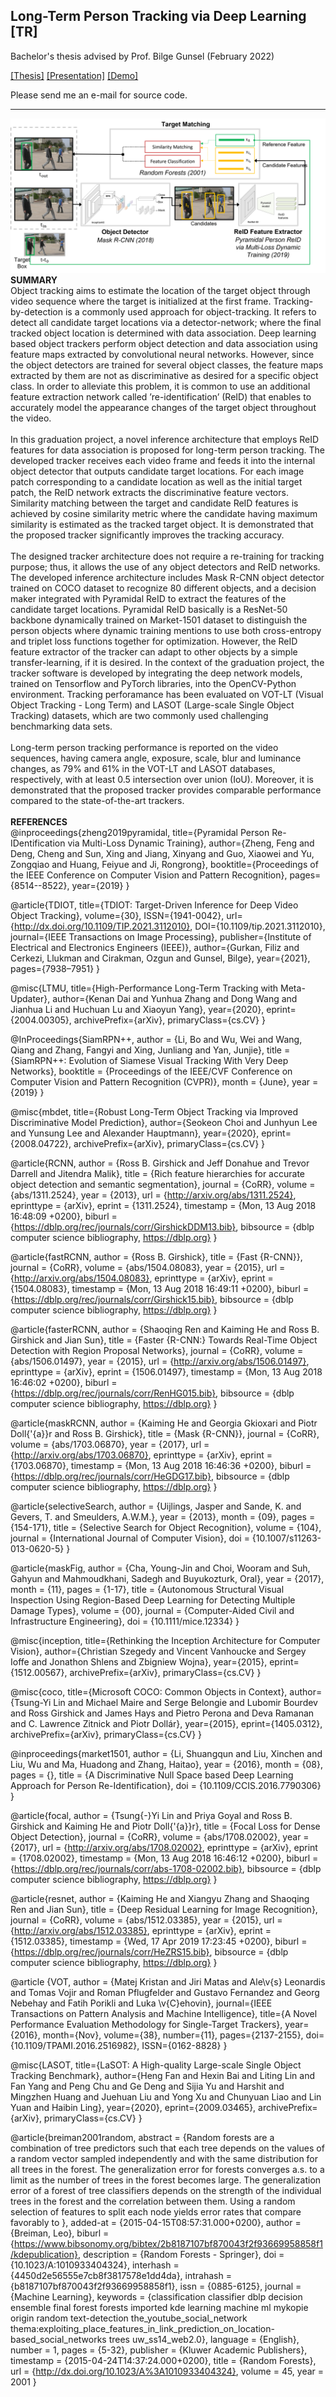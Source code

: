## Long-Term Person Tracking via Deep Learning [TR] 
Bachelor's thesis advised by Prof. Bilge Gunsel (February 2022)

[[Thesis]](https://001honi.github.io/static/long-term-person-tracking.pdf) [[Presentation]](https://docs.google.com/presentation/d/1EnadzqFzShOq8ujjTynSySzIdKORNUls/edit?usp=sharing&ouid=101177906929714420080&rtpof=true&sd=true) [[Demo]](https://youtu.be/a3qP-tEunqs)


Please send me an e-mail for source code.
<hr>
<img src="https://github.com/001honi/thesis-bachelor/blob/main/tracker.png" alt="proposed tracker">
<br>
<strong>SUMMARY</strong>
<br>
Object tracking aims to estimate the location of the target object through video
sequence where the target is initialized at the first frame. Tracking-by-detection is
a commonly used approach for object-tracking. It refers to detect all candidate target
locations via a detector-network; where the final tracked object location is determined
with data association. Deep learning based object trackers perform object detection
and data association using feature maps extracted by convolutional neural networks.
However, since the object detectors are trained for several object classes, the feature
maps extracted by them are not as discriminative as desired for a specific object
class. In order to alleviate this problem, it is common to use an additional feature
extraction network called ’re-identification’ (ReID) that enables to accurately model
the appearance changes of the target object throughout the video.
<br><br>
In this graduation project, a novel inference architecture that employs ReID features
for data association is proposed for long-term person tracking. The developed tracker
receives each video frame and feeds it into the internal object detector that outputs
candidate target locations. For each image patch corresponding to a candidate location
as well as the initial target patch, the ReID network extracts the discriminative feature
vectors. Similarity matching between the target and candidate ReID features is
achieved by cosine similarity metric where the candidate having maximum similarity
is estimated as the tracked target object. It is demonstrated that the proposed tracker
significantly improves the tracking accuracy.
<br><br>
The designed tracker architecture does not require a re-training for tracking purpose;
thus, it allows the use of any object detectors and ReID networks. The developed
inference architecture includes Mask R-CNN object detector trained on COCO dataset
to recognize 80 different objects, and a decision maker integrated with Pyramidal ReID
to extract the features of the candidate target locations. Pyramidal ReID basically is
a ResNet-50 backbone dynamically trained on Market-1501 dataset to distinguish the
person objects where dynamic training mentions to use both cross-entropy and triplet
loss functions together for optimization. However, the ReID feature extractor of the
tracker can adapt to other objects by a simple transfer-learning, if it is desired.
In the context of the graduation project, the tracker software is developed by
integrating the deep network models, trained on Tensorflow and PyTorch libraries,
into the OpenCV-Python environment. Tracking perforamance has been evaluated on
VOT-LT (Visual Object Tracking - Long Term) and LASOT (Large-scale Single Object
Tracking) datasets, which are two commonly used challenging benchmarking data sets.
<br><br>
Long-term person tracking performance is reported on the video sequences, having
camera angle, exposure, scale, blur and luminance changes, as 79% and 61% in the
VOT-LT and LASOT databases, respectively, with at least 0.5 intersection over union
(IoU). Moreover, it is demonstrated that the proposed tracker provides comparable
performance compared to the state-of-the-art trackers.
<br><br>
<strong>REFERENCES</strong>
<br>
@inproceedings{zheng2019pyramidal,
  title={Pyramidal Person Re-IDentification via Multi-Loss Dynamic Training},
  author={Zheng, Feng and Deng, Cheng and Sun, Xing and Jiang, Xinyang and Guo, Xiaowei and Yu, Zongqiao and Huang, Feiyue and Ji, Rongrong},
  booktitle={Proceedings of the IEEE Conference on Computer Vision and Pattern Recognition},
  pages={8514--8522},
  year={2019}
}

@article{TDIOT,
   title={TDIOT: Target-Driven Inference for Deep Video Object Tracking},
   volume={30},
   ISSN={1941-0042},
   url={http://dx.doi.org/10.1109/TIP.2021.3112010},
   DOI={10.1109/tip.2021.3112010},
   journal={IEEE Transactions on Image Processing},
   publisher={Institute of Electrical and Electronics Engineers (IEEE)},
   author={Gurkan, Filiz and Cerkezi, Llukman and Cirakman, Ozgun and Gunsel, Bilge},
   year={2021},
   pages={7938–7951}
}

@misc{LTMU,
      title={High-Performance Long-Term Tracking with Meta-Updater}, 
      author={Kenan Dai and Yunhua Zhang and Dong Wang and Jianhua Li and Huchuan Lu and Xiaoyun Yang},
      year={2020},
      eprint={2004.00305},
      archivePrefix={arXiv},
      primaryClass={cs.CV}
}

@InProceedings{SiamRPN++,
author = {Li, Bo and Wu, Wei and Wang, Qiang and Zhang, Fangyi and Xing, Junliang and Yan, Junjie},
title = {SiamRPN++: Evolution of Siamese Visual Tracking With Very Deep Networks},
booktitle = {Proceedings of the IEEE/CVF Conference on Computer Vision and Pattern Recognition (CVPR)},
month = {June},
year = {2019}
}

@misc{mbdet,
      title={Robust Long-Term Object Tracking via Improved Discriminative Model Prediction}, 
      author={Seokeon Choi and Junhyun Lee and Yunsung Lee and Alexander Hauptmann},
      year={2020},
      eprint={2008.04722},
      archivePrefix={arXiv},
      primaryClass={cs.CV}
}

@article{RCNN,
  author    = {Ross B. Girshick and
               Jeff Donahue and
               Trevor Darrell and
               Jitendra Malik},
  title     = {Rich feature hierarchies for accurate object detection and semantic
               segmentation},
  journal   = {CoRR},
  volume    = {abs/1311.2524},
  year      = {2013},
  url       = {http://arxiv.org/abs/1311.2524},
  eprinttype = {arXiv},
  eprint    = {1311.2524},
  timestamp = {Mon, 13 Aug 2018 16:48:09 +0200},
  biburl    = {https://dblp.org/rec/journals/corr/GirshickDDM13.bib},
  bibsource = {dblp computer science bibliography, https://dblp.org}
}

@article{fastRCNN,
  author    = {Ross B. Girshick},
  title     = {Fast {R-CNN}},
  journal   = {CoRR},
  volume    = {abs/1504.08083},
  year      = {2015},
  url       = {http://arxiv.org/abs/1504.08083},
  eprinttype = {arXiv},
  eprint    = {1504.08083},
  timestamp = {Mon, 13 Aug 2018 16:49:11 +0200},
  biburl    = {https://dblp.org/rec/journals/corr/Girshick15.bib},
  bibsource = {dblp computer science bibliography, https://dblp.org}
}

@article{fasterRCNN,
  author    = {Shaoqing Ren and
               Kaiming He and
               Ross B. Girshick and
               Jian Sun},
  title     = {Faster {R-CNN:} Towards Real-Time Object Detection with Region Proposal
               Networks},
  journal   = {CoRR},
  volume    = {abs/1506.01497},
  year      = {2015},
  url       = {http://arxiv.org/abs/1506.01497},
  eprinttype = {arXiv},
  eprint    = {1506.01497},
  timestamp = {Mon, 13 Aug 2018 16:46:02 +0200},
  biburl    = {https://dblp.org/rec/journals/corr/RenHG015.bib},
  bibsource = {dblp computer science bibliography, https://dblp.org}
}

@article{maskRCNN,
  author    = {Kaiming He and
               Georgia Gkioxari and
               Piotr Doll{\'{a}}r and
               Ross B. Girshick},
  title     = {Mask {R-CNN}},
  journal   = {CoRR},
  volume    = {abs/1703.06870},
  year      = {2017},
  url       = {http://arxiv.org/abs/1703.06870},
  eprinttype = {arXiv},
  eprint    = {1703.06870},
  timestamp = {Mon, 13 Aug 2018 16:46:36 +0200},
  biburl    = {https://dblp.org/rec/journals/corr/HeGDG17.bib},
  bibsource = {dblp computer science bibliography, https://dblp.org}
}

@article{selectiveSearch,
author = {Uijlings, Jasper and Sande, K. and Gevers, T. and Smeulders, A.W.M.},
year = {2013},
month = {09},
pages = {154-171},
title = {Selective Search for Object Recognition},
volume = {104},
journal = {International Journal of Computer Vision},
doi = {10.1007/s11263-013-0620-5}
}

@article{maskFig,
author = {Cha, Young-Jin and Choi, Wooram and Suh, Gahyun and Mahmoudkhani, Sadegh and Buyukozturk, Oral},
year = {2017},
month = {11},
pages = {1-17},
title = {Autonomous Structural Visual Inspection Using Region-Based Deep Learning for Detecting Multiple Damage Types},
volume = {00},
journal = {Computer-Aided Civil and Infrastructure Engineering},
doi = {10.1111/mice.12334}
}

@misc{inception,
      title={Rethinking the Inception Architecture for Computer Vision}, 
      author={Christian Szegedy and Vincent Vanhoucke and Sergey Ioffe and Jonathon Shlens and Zbigniew Wojna},
      year={2015},
      eprint={1512.00567},
      archivePrefix={arXiv},
      primaryClass={cs.CV}
}

@misc{coco,
      title={Microsoft COCO: Common Objects in Context}, 
      author={Tsung-Yi Lin and Michael Maire and Serge Belongie and Lubomir Bourdev and Ross Girshick and James Hays and Pietro Perona and Deva Ramanan and C. Lawrence Zitnick and Piotr Dollár},
      year={2015},
      eprint={1405.0312},
      archivePrefix={arXiv},
      primaryClass={cs.CV}
}

@inproceedings{market1501,
author = {Li, Shuangqun and Liu, Xinchen and Liu, Wu and Ma, Huadong and Zhang, Haitao},
year = {2016},
month = {08},
pages = {},
title = {A Discriminative Null Space based Deep Learning Approach for Person Re-Identification},
doi = {10.1109/CCIS.2016.7790306}
}

@article{focal,
  author    = {Tsung{-}Yi Lin and
               Priya Goyal and
               Ross B. Girshick and
               Kaiming He and
               Piotr Doll{\'{a}}r},
  title     = {Focal Loss for Dense Object Detection},
  journal   = {CoRR},
  volume    = {abs/1708.02002},
  year      = {2017},
  url       = {http://arxiv.org/abs/1708.02002},
  eprinttype = {arXiv},
  eprint    = {1708.02002},
  timestamp = {Mon, 13 Aug 2018 16:46:12 +0200},
  biburl    = {https://dblp.org/rec/journals/corr/abs-1708-02002.bib},
  bibsource = {dblp computer science bibliography, https://dblp.org}
}

@article{resnet,
  author    = {Kaiming He and
               Xiangyu Zhang and
               Shaoqing Ren and
               Jian Sun},
  title     = {Deep Residual Learning for Image Recognition},
  journal   = {CoRR},
  volume    = {abs/1512.03385},
  year      = {2015},
  url       = {http://arxiv.org/abs/1512.03385},
  eprinttype = {arXiv},
  eprint    = {1512.03385},
  timestamp = {Wed, 17 Apr 2019 17:23:45 +0200},
  biburl    = {https://dblp.org/rec/journals/corr/HeZRS15.bib},
  bibsource = {dblp computer science bibliography, https://dblp.org}
}

@article {VOT,
    author = {Matej Kristan and Jiri Matas and Ale\v{s} Leonardis and Tomas Vojir and Roman Pflugfelder and Gustavo Fernandez and Georg Nebehay and Fatih Porikli and Luka \v{C}ehovin},
    journal={IEEE Transactions on Pattern Analysis and Machine Intelligence},
    title={A Novel Performance Evaluation Methodology for Single-Target Trackers},
    year={2016}, month={Nov}, volume={38}, number={11}, pages={2137-2155},
    doi={10.1109/TPAMI.2016.2516982}, ISSN={0162-8828}
}

@misc{LASOT,
      title={LaSOT: A High-quality Large-scale Single Object Tracking Benchmark}, 
      author={Heng Fan and Hexin Bai and Liting Lin and Fan Yang and Peng Chu and Ge Deng and Sijia Yu and Harshit and Mingzhen Huang and Juehuan Liu and Yong Xu and Chunyuan Liao and Lin Yuan and Haibin Ling},
      year={2020},
      eprint={2009.03465},
      archivePrefix={arXiv},
      primaryClass={cs.CV}
}

@article{breiman2001random,
  abstract = {Random forests are a combination of tree predictors such that each tree depends on the values of a random vector sampled independently and with the same distribution for all trees in the forest. The generalization error for forests converges a.s. to a limit as the number of trees in the forest becomes large. The generalization error of a forest of tree classifiers depends on the strength of the individual trees in the forest and the correlation between them. Using a random selection of features to split each node yields error rates that compare favorably to },
  added-at = {2015-04-15T08:57:31.000+0200},
  author = {Breiman, Leo},
  biburl = {https://www.bibsonomy.org/bibtex/2b8187107bf870043f2f93669958858f1/kdepublication},
  description = {Random Forests - Springer},
  doi = {10.1023/A:1010933404324},
  interhash = {4450d2e56555e7cb8f3817578e1dd4da},
  intrahash = {b8187107bf870043f2f93669958858f1},
  issn = {0885-6125},
  journal = {Machine Learning},
  keywords = {classification classifier dblp decision ensemble final forest forests imported kde learning machine ml mykopie origin random text-detection the_youtube_social_network thema:exploiting_place_features_in_link_prediction_on_location-based_social_networks trees uw_ss14_web2.0},
  language = {English},
  number = 1,
  pages = {5-32},
  publisher = {Kluwer Academic Publishers},
  timestamp = {2015-04-24T14:37:24.000+0200},
  title = {Random Forests},
  url = {http://dx.doi.org/10.1023/A%3A1010933404324},
  volume = 45,
  year = 2001
}
